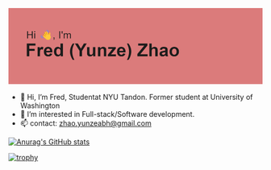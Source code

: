 ![image](https://github.com/Yunzez/Yunzez/blob/main/header.png)

- 👋 Hi, I’m Fred, Studentat NYU Tandon. Former student at University of Washington
- 👀 I’m interested in Full-stack/Software development.
- 📫 contact: zhao.yunzeabh@gmail.com

[![Anurag's GitHub stats](https://github-readme-stats.vercel.app/api?username=Yunzez&show_icons=true&theme=dracula)](https://github.com/anuraghazra/github-readme-stats)


[![trophy](https://github-profile-trophy.vercel.app/?username=Yunzez&theme=onedark)](https://github.com/ryo-ma/github-profile-trophy)
